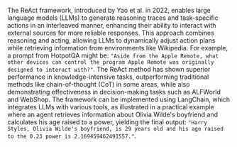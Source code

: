 The ReAct framework, introduced by Yao et al. in 2022, enables large language models (LLMs) to generate reasoning traces and task-specific actions in an interleaved manner, enhancing their ability to interact with external sources for more reliable responses. This approach combines reasoning and acting, allowing LLMs to dynamically adjust action plans while retrieving information from environments like Wikipedia. For example, a prompt from HotpotQA might be: ``"Aside from the Apple Remote, what other devices can control the program Apple Remote was originally designed to interact with?"``. The ReAct method has shown superior performance in knowledge-intensive tasks, outperforming traditional methods like chain-of-thought (CoT) in some areas, while also demonstrating effectiveness in decision-making tasks such as ALFWorld and WebShop. The framework can be implemented using LangChain, which integrates LLMs with various tools, as illustrated in a practical example where an agent retrieves information about Olivia Wilde's boyfriend and calculates his age raised to a power, yielding the final output: ``"Harry Styles, Olivia Wilde's boyfriend, is 29 years old and his age raised to the 0.23 power is 2.169459462491557."``.